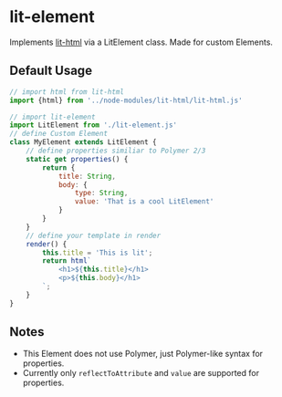 # lit-element
Implements [lit-html](https://github.com/PolymerLabs/lit-html) via a LitElement class. Made for custom Elements.

## Default Usage

```javascript
// import html from lit-html
import {html} from '../node-modules/lit-html/lit-html.js'

// import lit-element
import LitElement from './lit-element.js'
// define Custom Element
class MyElement extends LitElement {
    // define properties similiar to Polymer 2/3
    static get properties() {
        return {
            title: String,
            body: {
                type: String,
                value: 'That is a cool LitElement'
            }
        }
    }
    // define your template in render
    render() {
        this.title = 'This is lit';
        return html`
            <h1>${this.title}</h1>
            <p>${this.body}</h1>
        `;
    }
}
```

## Notes

 - This Element does not use Polymer, just Polymer-like syntax for properties.
 - Currently only `reflectToAttribute` and `value` are supported for properties.